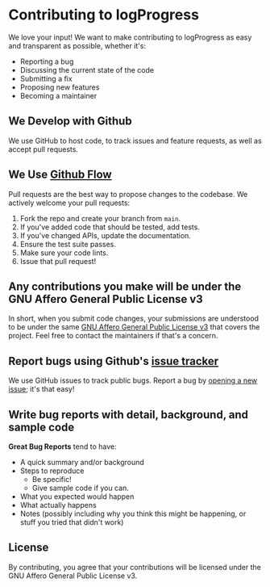 # Contributing to logProgress

We love your input! We want to make contributing to logProgress as easy and transparent as possible, whether it's:

- Reporting a bug
- Discussing the current state of the code
- Submitting a fix
- Proposing new features
- Becoming a maintainer

## We Develop with Github
We use GitHub to host code, to track issues and feature requests, as well as accept pull requests.

## We Use [Github Flow](https://guides.github.com/introduction/flow/index.html)
Pull requests are the best way to propose changes to the codebase. We actively welcome your pull requests:

1. Fork the repo and create your branch from `main`.
2. If you've added code that should be tested, add tests.
3. If you've changed APIs, update the documentation.
4. Ensure the test suite passes.
5. Make sure your code lints.
6. Issue that pull request!

## Any contributions you make will be under the GNU Affero General Public License v3
In short, when you submit code changes, your submissions are understood to be under the same [GNU Affero General Public License v3](https://www.gnu.org/licenses/agpl-3.0.en.html) that covers the project. Feel free to contact the maintainers if that's a concern.

## Report bugs using Github's [issue tracker](https://github.com/yassdesigndev/logProgress-public/issues)
We use GitHub issues to track public bugs. Report a bug by [opening a new issue](https://github.com/yassdesigndev/logProgress-public/issues/new); it's that easy!

## Write bug reports with detail, background, and sample code

**Great Bug Reports** tend to have:

- A quick summary and/or background
- Steps to reproduce
  - Be specific!
  - Give sample code if you can.
- What you expected would happen
- What actually happens
- Notes (possibly including why you think this might be happening, or stuff you tried that didn't work)

## License
By contributing, you agree that your contributions will be licensed under the GNU Affero General Public License v3.